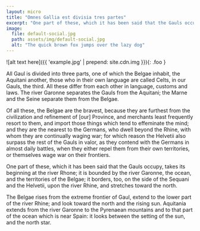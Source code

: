 ```yaml
---
layout: micro
title: "Omnes Gallia est divisia tres partes"
excerpt: "One part of these, which it has been said that the Gauls occupy, takes its beginning at the river Rhone; it is bounded by the river Garonne, the ocean, and the territories of the Belgae; it borders, too, on the side of the Sequani and the Helvetii, upon the river Rhine, and stretches toward the north."
image:
  file: default-social.jpg
  path: assets/img/default-social.jpg
  alt: "The quick brown fox jumps over the lazy dog"
---
```


![alt text here]({{ 'example.jpg' | prepend: site.cdn.img }}){: .foo }

All Gaul is divided into three parts, one of which the Belgae inhabit, the Aquitani another, those who in their own language are called Celts, in our Gauls, the third. All these differ from each other in language, customs and laws. The river Garonne separates the Gauls from the Aquitani; the Marne and the Seine separate them from the Belgae.<!--more-->

Of all these, the Belgae are the bravest, because they are furthest from the civilization and refinement of [our] Province, and merchants least frequently resort to them, and import those things which tend to effeminate the mind; and they are the nearest to the Germans, who dwell beyond the Rhine, with whom they are continually waging war; for which reason the Helvetii also surpass the rest of the Gauls in valor, as they contend with the Germans in almost daily battles, when they either repel them from their own territories, or themselves wage war on their frontiers.

One part of these, which it has been said that the Gauls occupy, takes its beginning at the river Rhone; it is bounded by the river Garonne, the ocean, and the territories of the Belgae; it borders, too, on the side of the Sequani and the Helvetii, upon the river Rhine, and stretches toward the north.

The Belgae rises from the extreme frontier of Gaul, extend to the lower part of the river Rhine; and look toward the north and the rising sun. Aquitania extends from the river Garonne to the Pyrenaean mountains and to that part of the ocean which is near Spain: it looks between the setting of the sun, and the north star.
